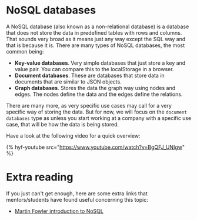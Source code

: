 # NoSQL databases

A NoSQL database (also known as a non-relational database) is a database that does not store the data in predefined tables with rows and columns. That sounds very broad as it means just any way except the SQL way and that is because it is. There are many types of NoSQL databases, the most common being:

- **Key-value databases**. Very simple databases that just store a key and value pair. You can compare this to the localStorage in a browser.
- **Document databases**. These are databases that store data in documents that are similar to JSON objects.
- **Graph databases**. Stores the data the graph way using nodes and edges. The nodes define the data and the edges define the relations.

There are many more, as very specific use cases may call for a very specific way of storing the data. But for now, we will focus on the `document databases` type as unless you start working at a company with a specific use case, that will be how the data is being stored.

Have a look at the following video for a quick overview:

{% hyf-youtube src="https://www.youtube.com/watch?v=BgQFJ_UNIgw" %}

# Extra reading

If you just can't get enough, here are some extra links that mentors/students have found useful concerning this topic:

- [Martin Fowler introduction to NoSQL](https://www.youtube.com/watch?v=qI_g07C_Q5I)
